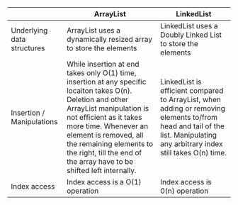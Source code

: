 |                            | ArrayList                                                                                                                                                                                                                                                                                                            | LinkedList                                                                                                                                                                 |
| -------------------------- | -------------------------------------------------------------------------------------------------------------------------------------------------------------------------------------------------------------------------------------------------------------------------------------------------------------------- | -------------------------------------------------------------------------------------------------------------------------------------------------------------------------- |
| Underlying data structures | ArrayList uses a dynamically resized array to store the elements                                                                                                                                                                                                                                                     | LinkedList uses a Doubly Linked List to store the elements                                                                                                                 |
| Insertion / Manipulations  | While insertion at end takes only O(1) time, insertion at any specific locaiton takes O(n). Deletion and other ArrayList manipulation is not efficient as it takes more time. Whenever an element is removed, all the remaining elements to the right, till the end of the array have to be shifted left internally. | LinkedList is efficient compared to ArrayList, when adding or removing elements to/from head and tail of the list. Manipulating any arbitrary index still takes O(n) time. |
| Index access               | Index access is a O(1) operation                                                                                                                                                                                                                                                                                     | Index access is 0(n) operation                                                                                                                                             |